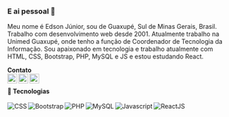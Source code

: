 ### E ai pessoal 👋

<!--
**juninhogpe/juninhogpe** is a ✨ _special_ ✨ repository because its `README.md` (this file) appears on your GitHub profile.

Here are some ideas to get you started:

- 🔭 I’m currently working on ...
- 🌱 I’m currently learning ...
- 👯 I’m looking to collaborate on ...
- 🤔 I’m looking for help with ...
- 💬 Ask me about ...
- 📫 How to reach me: ...
- 😄 Pronouns: ...
- ⚡ Fun fact: ...
-->
Meu nome é Edson Júnior, sou de Guaxupé, Sul de Minas Gerais, Brasil. Trabalho com desenvolvimento web desde 2001. Atualmente trabalho na Unimed Guaxupé, onde tenho a função de Coordenador de Tecnologia da Informação. Sou apaixonado em tecnologia e trabalho atualmente com HTML, CSS, Bootstrap, PHP, MySQL e JS e estou estudando React.
<br />


<b>Contato</b><br />
<a target="_blank" href="www.linkedin.com/in/edson-dos-santos-júnior-02599424/">
  <img align="left" alt="LinkdeIN" width="22px" src="https://cdn.jsdelivr.net/npm/simple-icons@v3/icons/linkedin.svg" />
</a>
<a target="_blank" href="https://api.whatsapp.com/send?phone=5535988925357">
  <img align="left" alt="Whatsapp" width="22px" src="https://cdn.jsdelivr.net/npm/simple-icons@v3/icons/whatsapp.svg" />
</a>
<a target="_blank" href="mailto:juninhogpe@gmail.com">
  <img align="left" alt="Gmail" width="22px" src="https://cdn.jsdelivr.net/npm/simple-icons@v3/icons/gmail.svg" />
</a>

<br />
<b>🧰 Tecnologias</b><br /><br />

<img align="left" alt="CSS" src="https://img.icons8.com/color/48/000000/css3.png" />
<img align="left" alt="Bootstrap" src="https://img.icons8.com/color/48/000000/bootstrap.png" />
<img align="left" alt="PHP" src="https://img.icons8.com/officel/48/000000/php-logo.png"/>
<img align="left" alt="MySQL" src="https://img.icons8.com/ios-filled/48/000000/mysql-logo.png"/>
<img align="left" alt="Javascript" src="https://img.icons8.com/color/48/000000/javascript.png"/>
<img align="left" alt="ReactJS" src="https://img.icons8.com/plasticine/48/000000/react.png"/>
